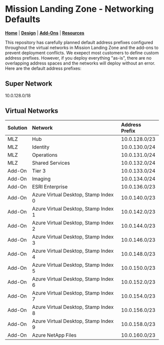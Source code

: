 # Mission Landing Zone - Networking Defaults

[**Home**](../README.md) | [**Design**](./design.md) | [**Add-Ons**](../src/bicep/add-ons/README.md) | [**Resources**](./resources.md)

This repository has carefully planned default address prefixes configured throughout the virtual networks in Mission Landing Zone and the add-ons to prevent deployment conflicts. We exepect most customers to define custom address prefixes. However, if you deploy everything "as-is", there are no overlapping address spaces and the networks will deploy without an error. Here are the default address prefixes:

## Super Network

10.0.128.0/18

## Virtual Networks

| Solution | Network                              | Address Prefix |
| :------- | :----------------------------------- | :------------- |
| MLZ      | Hub                                  | 10.0.128.0/23  |
| MLZ      | Identity                             | 10.0.130.0/24  |
| MLZ      | Operations                           | 10.0.131.0/24  |
| MLZ      | Shared Services                      | 10.0.132.0/24  |
| Add-On   | Tier 3                               | 10.0.133.0/24  |
| Add-On   | Imaging                              | 10.0.134.0/24  |
| Add-On   | ESRI Enterprise                      | 10.0.136.0/23  |
| Add-On   | Azure Virtual Desktop, Stamp Index 0 | 10.0.140.0/23  |
| Add-On   | Azure Virtual Desktop, Stamp Index 1 | 10.0.142.0/23  |
| Add-On   | Azure Virtual Desktop, Stamp Index 2 | 10.0.144.0/23  |
| Add-On   | Azure Virtual Desktop, Stamp Index 3 | 10.0.146.0/23  |
| Add-On   | Azure Virtual Desktop, Stamp Index 4 | 10.0.148.0/23  |
| Add-On   | Azure Virtual Desktop, Stamp Index 5 | 10.0.150.0/23  |
| Add-On   | Azure Virtual Desktop, Stamp Index 6 | 10.0.152.0/23  |
| Add-On   | Azure Virtual Desktop, Stamp Index 7 | 10.0.154.0/23  |
| Add-On   | Azure Virtual Desktop, Stamp Index 8 | 10.0.156.0/23  |
| Add-On   | Azure Virtual Desktop, Stamp Index 9 | 10.0.158.0/23  |
| Add-On   | Azure NetApp Files                   | 10.0.160.0/23  |
